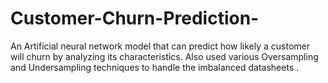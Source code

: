 # Customer-Churn-Prediction-
An Artificial neural network model that can predict how likely a customer will churn by analyzing its characteristics. Also used various Oversampling and Undersampling techniques  to handle the imbalanced datasheets  .
